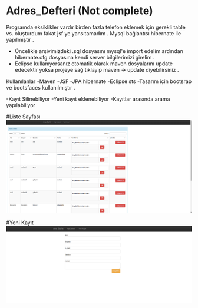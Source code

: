 # Adres_Defteri (Not complete)

Programda eksiklikler vardır birden fazla telefon eklemek için gerekli table vs. oluşturdum fakat jsf ye yansıtamadım .
Mysql bağlantısı hibernate ile yapılmıştır . 
- Öncelikle arşivimizdeki .sql dosyasını mysql'e import edelim ardından hibernate.cfg dosyasına kendi server bilgilerimizi girelim . 
- Eclipse kullanıyorsanız otomatik olarak maven dosyalarını update edecektir yoksa projeye sağ tıklayıp maven -> update diyebilirsiniz .

Kullanılanlar
-Maven
-JSF
-JPA hibernate
-Eclipse sts
-Tasarım için bootsrap ve bootsfaces kullanılmıştır .

-Kayıt Silinebiliyor 
-Yeni kayıt eklenebiliyor
-Kayıtlar arasında arama yapılabiliyor

#Liste Sayfası
![png](https://github.com/Scofielddd/StajProjesi/blob/master/Adres_Defteri_v1/main1.png "main1")

#Yeni Kayıt
![png](https://github.com/Scofielddd/StajProjesi/blob/master/Adres_Defteri_v1/main2.png "main2")
